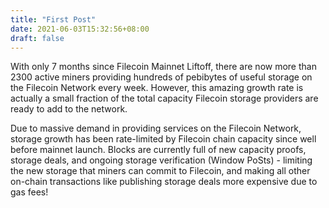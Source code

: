 ```yaml
---
title: "First Post"
date: 2021-06-03T15:32:56+08:00
draft: false
---
```


With only 7 months since Filecoin Mainnet Liftoff, there are now more than 2300 active miners providing hundreds of pebibytes of useful storage on the Filecoin Network every week. However, this amazing growth rate is actually a small fraction of the total capacity Filecoin storage providers are ready to add to the network.

Due to massive demand in providing services on the Filecoin Network, storage growth has been rate-limited by Filecoin chain capacity since well before mainnet launch. Blocks are currently full of new capacity proofs, storage deals, and ongoing storage verification (Window PoSts) - limiting the new storage that miners can commit to Filecoin, and making all other on-chain transactions like publishing storage deals more expensive due to gas fees!


